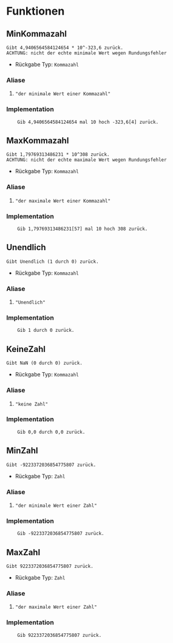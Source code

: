 # Funktionen
## MinKommazahl
```
Gibt 4,9406564584124654 * 10^-323,6 zurück.
ACHTUNG: nicht der echte minimale Wert wegen Rundungsfehler
```

* Rückgabe Typ: `Kommazahl`

### Aliase
1. `"der minimale Wert einer Kommazahl"`

### Implementation
```ddp
	Gib 4,9406564584124654 mal 10 hoch -323,6[4] zurück.
```
## MaxKommazahl
```
Gibt 1,79769313486231 * 10^308 zurück.
ACHTUNG: nicht der echte maximale Wert wegen Rundungsfehler
```

* Rückgabe Typ: `Kommazahl`

### Aliase
1. `"der maximale Wert einer Kommazahl"`

### Implementation
```ddp
	Gib 1,79769313486231[57] mal 10 hoch 308 zurück.
```
## Unendlich
```
Gibt Unendlich (1 durch 0) zurück.
```

* Rückgabe Typ: `Kommazahl`

### Aliase
1. `"Unendlich"`

### Implementation
```ddp
	Gib 1 durch 0 zurück.
```
## KeineZahl
```
Gibt NaN (0 durch 0) zurück.
```

* Rückgabe Typ: `Kommazahl`

### Aliase
1. `"keine Zahl"`

### Implementation
```ddp
	Gib 0,0 durch 0,0 zurück.
```
## MinZahl
```
Gibt -9223372036854775807 zurück.
```

* Rückgabe Typ: `Zahl`

### Aliase
1. `"der minimale Wert einer Zahl"`

### Implementation
```ddp
	Gib -9223372036854775807 zurück.
```
## MaxZahl
```
Gibt 9223372036854775807 zurück.
```

* Rückgabe Typ: `Zahl`

### Aliase
1. `"der maximale Wert einer Zahl"`

### Implementation
```ddp
	Gib 9223372036854775807 zurück.
```

